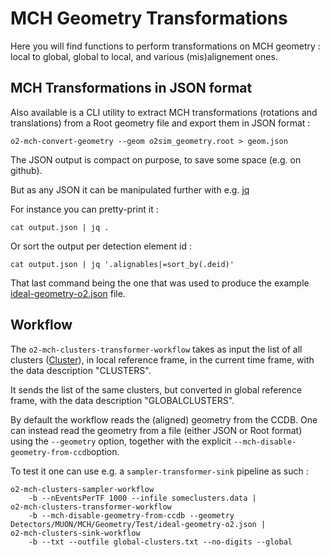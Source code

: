 <!-- doxy
\page refDetectorsMUONMCHGeometryTransformer Transformations
/doxy -->

# MCH Geometry Transformations

Here you will find functions to perform transformations on MCH geometry : local
to global, global to local, and various (mis)alignement ones.

## MCH Transformations in JSON format

Also available is a CLI utility to extract MCH transformations (rotations and
translations) from a Root geometry file and export them in JSON format :

```shell
o2-mch-convert-geometry --geom o2sim_geometry.root > geom.json
```

The JSON output is compact on purpose, to save some space (e.g. on github).

But as any JSON it can be manipulated further with e.g. [jq](https://stedolan.github.io/jq/)

For instance you can pretty-print it :

```shell
cat output.json | jq .
```

Or sort the output per detection element id :

```shell
cat output.json | jq '.alignables|=sort_by(.deid)'
```

That last command being the one that was used to produce the example [ideal-geometry-o2.json](../Test/ideal-geometry-o2.json) file.

## Workflow

The `o2-mch-clusters-transformer-workflow` takes as input the list of all clusters ([Cluster](/DataFormats/Detectors/MUON/MCH/include/DataFormatsMCH/Cluster.h)), in local reference frame, in the current time frame, with the data description "CLUSTERS".

It sends the list of the same clusters, but converted in global reference frame, with the data description "GLOBALCLUSTERS".

By default the workflow reads the (aligned) geometry from the CCDB.
 One can instead read the geometry from a file (either JSON or Root format) using the `--geometry` option, together with the explicit `--mch-disable-geometry-from-ccdb`option.

To test it one can use e.g. a `sampler-transformer-sink` pipeline as such :

```
o2-mch-clusters-sampler-workflow
    -b --nEventsPerTF 1000 --infile someclusters.data |
o2-mch-clusters-transformer-workflow
    -b --mch-disable-geometry-from-ccdb --geometry Detectors/MUON/MCH/Geometry/Test/ideal-geometry-o2.json |
o2-mch-clusters-sink-workflow
    -b --txt --outfile global-clusters.txt --no-digits --global
```

